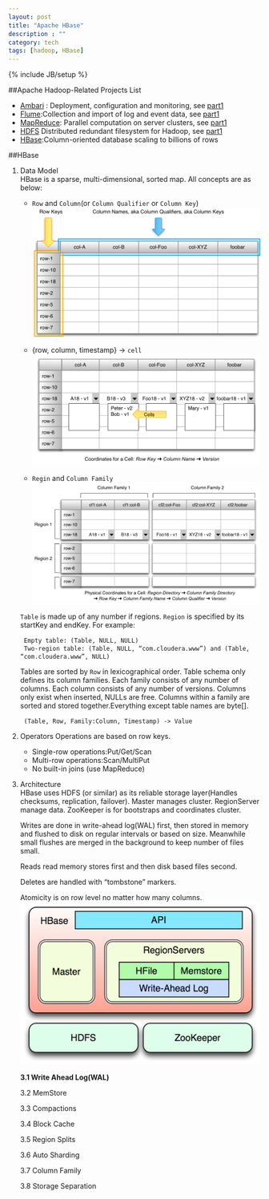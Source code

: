 ```yaml
---
layout: post
title: "Apache HBase"
description : ""
category: tech
tags: [hadoop, HBase]
---
```

{% include JB/setup %}

##Apache Hadoop-Related Projects List

- [Ambari][1] : Deployment, configuration and monitoring, see [part1][10]
- [Flume][2]:Collection and import of log and event data, see [part1][10]
- [MapReduce][4]: Parallel computation on server clusters, see [part1][10]
- [HDFS][5] Distributed redundant filesystem for Hadoop, see [part1][10]
- [HBase][3]:Column-oriented database scaling to billions of rows

<!--break-->

##HBase
1. Data Model  
    HBase is a sparse, multi-dimensional, sorted map. All concepts are as below:
    * `Row` and `Column`(or `Column Qualifier` or `Column Key`)  
    ![Row and Column](/assets/2013-02-25-apache-hbase/rowkey-columnkey.png)
   
    * {row, column, timestamp} -> `cell`  
    ![cell](/assets/2013-02-25-apache-hbase/cell.png)
    
    * `Regin` and `Column Family`  
    ![regin and column family](/assets/2013-02-25-apache-hbase/regin-columnfamily.png)

    `Table` is made up of any number if regions. `Region` is specified by its startKey and endKey. For example:
      
        Empty table: (Table, NULL, NULL)
        Two-region table: (Table, NULL, “com.cloudera.www”) and (Table, “com.cloudera.www”, NULL)

    Tables are sorted by `Row` in lexicographical order. Table schema only defines its column families. Each family consists of any number of columns. Each column consists of any number of versions. Columns only exist when inserted, NULLs are free. Columns within a family are sorted and stored together.Everything except table names are byte[].

        (Table, Row, Family:Column, Timestamp) -> Value

2. Operators
    Operations are based on row keys.
   * Single-row operations:Put/Get/Scan
   * Multi-row operations:Scan/MultiPut
   * No built-in joins (use MapReduce)

3. Architecture  
    HBase uses HDFS (or similar) as its reliable storage layer(Handles checksums, replication, failover). Master manages cluster. RegionServer manage data. ZooKeeper is for bootstraps and coordinates cluster.  
    
    Writes are done in write-ahead log(WAL) first, then stored in memory and flushed to disk on regular intervals or based on size. Meanwhile small flushes are merged in the background to keep number of files small.
    
    Reads read memory stores first and then disk based files second.
   
    Deletes are handled with “tombstone” markers.

    Atomicity is on row level no matter how many columns.  
    ![api arch](/assets/2013-02-25-apache-hbase/arch.png)

    __3.1 Write Ahead Log(WAL)__

    3.2 MemStore
    
    3.3 Compactions
    
    3.4 Block Cache
    
    3.5 Region Splits
    
    3.6 Auto Sharding
    
    3.7 Column Family
    
    3.8 Storage Separation 

 

[1]:http://incubator.apache.org/ambari/ "Apache Ambari"
[2]:http://flume.apache.org/ "Apache Flume"
[3]:http://hbase.apache.org/ "Apache Hbase"
[4]:http://wiki.apache.org/hadoop/MapReduce "Apache MapReduce"
[5]:http://hadoop.apache.org/docs/r1.1.1/hdfs_design.html "HDFS Architecture Guide"
[10]:http://zhangjunhd.github.com/2013/02/24/apache-related-projects/

